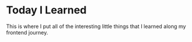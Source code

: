 # Today I Learned
This is where I put all of the interesting little things that I learned along my frontend journey. 
